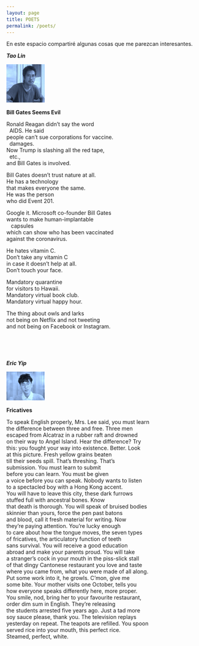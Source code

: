 ```yaml
---
layout: page
title: POETS
permalink: /poets/
---
```


En este espacio compartiré algunas cosas que me parezcan interesantes. 


***Tao Lin*** 

<img src="/images/Tao Lin.jpeg" alt="portrait" width="100"/>

**Bill Gates Seems Evil**


Ronald Reagan didn’t say the word<br> 
  &nbsp;&nbsp;AIDS. He said<br> 
people can’t sue corporations for vaccine.  
  &nbsp;&nbsp;damages.<br> 
Now Trump is slashing all the red tape,<br> 
&nbsp;&nbsp;etc.,  
and Bill Gates is involved.<br> 

Bill Gates doesn’t trust nature at all.<br>
He has a technology<br>
that makes everyone the same.<br>
He was the person<br>
who did Event 201.<br>

Google it. Microsoft co-founder Bill Gates<br>
wants to make human-implantable<br>
  &nbsp; &nbsp;capsules<br>
which can show who has been vaccinated<br>
against the coronavirus.<br>

He hates vitamin C.<br>
Don’t take any vitamin C<br>
in case it doesn’t help at all.<br>
Don’t touch your face.<br>

Mandatory quarantine<br>
for visitors to Hawaii.<br>
Mandatory virtual book club.<br>
Mandatory virtual happy hour.<br>

The thing about owls and larks<br>
not being on Netflix and not tweeting<br>
and not being on Facebook or Instagram.

<br>
<br>
<br>

***Eric Yip*** 

<img src="/images/Yip.jpeg" alt="portrait" width="100"/>

**Fricatives**


To speak English properly, Mrs. Lee said, you must learn<br> 
the difference between three and free. Three men<br> 
escaped from Alcatraz in a rubber raft and drowned<br> 
on their way to Angel Island. Hear the difference? Try<br> 
this: you fought your way into existence. Better. Look<br> 
at this picture. Fresh yellow grains beaten<br> 
till their seeds spill. That’s threshing. That’s<br> 
submission. You must learn to submit<br> 
before you can learn. You must be given<br> 
a voice before you can speak. Nobody wants to listen<br> 
to a spectacled boy with a Hong Kong accent.<br> 
You will have to leave this city, these dark furrows<br> 
stuffed full with ancestral bones. Know<br> 
that death is thorough. You will speak of bruised bodies<br> 
skinnier than yours, force the pen past batons<br> 
and blood, call it fresh material for writing. Now<br> 
they’re paying attention. You’re lucky enough<br> 
to care about how the tongue moves, the seven types<br> 
of fricatives, the articulatory function of teeth<br> 
sans survival. You will receive a good education<br> 
abroad and make your parents proud. You will take<br> 
a stranger’s cock in your mouth in the piss-slick stall<br> 
of that dingy Cantonese restaurant you love and taste<br> 
where you came from, what you were made of all along.<br> 
Put some work into it, he growls. C’mon, give me<br> 
some bite. Your mother visits one October, tells you<br> 
how everyone speaks differently here, more proper.<br> 
You smile, nod, bring her to your favourite restaurant,<br> 
order dim sum in English. They’re releasing<br> 
the students arrested five years ago. Just a tad more<br> 
soy sauce please, thank you. The television replays<br> 
yesterday on repeat. The teapots are refilled. You spoon<br> 
served rice into your mouth, this perfect rice.<br> 
Steamed, perfect, white.<br> 




